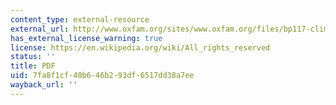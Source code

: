 ```yaml
---
content_type: external-resource
external_url: http://www.oxfam.org/sites/www.oxfam.org/files/bp117-climate-wrongs-human-rights-summary-0809.pdf
has_external_license_warning: true
license: https://en.wikipedia.org/wiki/All_rights_reserved
status: ''
title: PDF
uid: 7fa8f1cf-40b6-46b2-93df-6517dd38a7ee
wayback_url: ''
---
```

